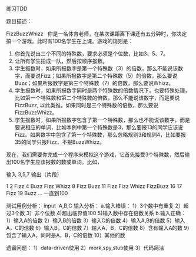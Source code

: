 练习TDD

题目描述：

FizzBuzzWhizz   你是一名体育老师，在某次课距离下课还有五分钟时，你决定搞一个游戏。此时有100名学生在上课。游戏的规则是：

1. 你首先说出三个不同的特殊数，要求必须是个位数，比如3、5、7。
2. 让所有学生拍成一队，然后按顺序报数。
3. 学生报数时，如果所报数字是第一个特殊数（3）的倍数，那么不能说该数字，而要说Fizz；如果所报数字是第二个特殊数（5）的倍数，那么要说Buzz；如果所报数字是第三个特殊数（7）的倍数，那么要说Whizz。
4. 学生报数时，如果所报数字同时是两个特殊数的倍数情况下，也要特殊处理，比如第一个特殊数和第二个特殊数的倍数，那么不能说该数字，而是要说FizzBuzz, 以此类推。如果同时是三个特殊数的倍数，那么要说FizzBuzzWhizz。
5. 学生报数时，如果所报数字包含了第一个特殊数，那么也不能说该数字，而是要说相应的单词，比如本例中第一个特殊数是3，那么要报13的同学应该说Fizz。如果数字中包含了第一个特殊数，那么忽略规则3和规则4，比如要报35的同学只报Fizz，不报BuzzWhizz。

现在，我们需要你完成一个程序来模拟这个游戏，它首先接受3个特殊数，然后输出100名学生应该报数的数或单词。比如，

输入
3,5,7
输出（片段）

1
2
Fizz
4
Buzz
Fizz
Whizz
8
Fizz
Buzz
11
Fizz
Fizz
Whizz
FizzBuzz
16
17
Fizz
19
Buzz
…
一直到100


测试用例分析：
input :A,B,C
输入分析：
    a.输入错误： 
        1）3个数中有重复
        2）超过3个数
        3）非个位数
        4)超出临界值100
        5)输入数中存在倍数关系
    b.输入正确： 
        1）输入A的倍数
        2）输入B的倍数
        3）输入C的倍数
        4）输入A,B的倍数
        5）输入A，C的倍数
        6）输入B，C的倍数
        7）输入A，B，C的倍数
        8）含有输入A的数
        9）包含了输入A，同时是A，B，C的倍数
        10）其他的数
        
        
遗留问题：
1）data-driven使用
2）mork,spy,stub使用
3）代码简洁
         
    